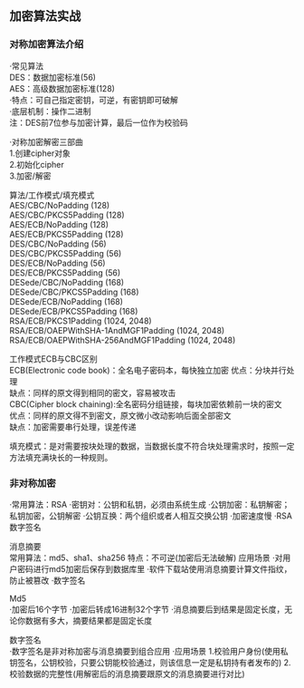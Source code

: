 ## 加密算法实战
### 对称加密算法介绍
·常见算法  
	DES：数据加密标准(56)  
	AES：高级数据加密标准(128)   
·特点：可自己指定密钥，可逆，有密钥即可破解  
·底层机制：操作二进制  
注：DES前7位参与加密计算，最后一位作为校验码   

·对称加密解密三部曲  
1.创建cipher对象  
2.初始化cipher  
3.加密/解密  

算法/工作模式/填充模式  
AES/CBC/NoPadding (128)  
AES/CBC/PKCS5Padding (128)  
AES/ECB/NoPadding (128)  
AES/ECB/PKCS5Padding (128)  
DES/CBC/NoPadding (56)  
DES/CBC/PKCS5Padding (56)  
DES/ECB/NoPadding (56)  
DES/ECB/PKCS5Padding (56)  
DESede/CBC/NoPadding (168)  
DESede/CBC/PKCS5Padding (168)  
DESede/ECB/NoPadding (168)  
DESede/ECB/PKCS5Padding (168)  
RSA/ECB/PKCS1Padding (1024, 2048)  
RSA/ECB/OAEPWithSHA-1AndMGF1Padding (1024, 2048)  
RSA/ECB/OAEPWithSHA-256AndMGF1Padding (1024, 2048)  

工作模式ECB与CBC区别  
ECB(Electronic code book)：全名电子密码本，每快独立加密
优点：分块并行处理  
缺点：同样的原文得到相同的密文，容易被攻击  
CBC(Cipher block chaining):全名密码分组链接，每块加密依赖前一块的密文  
优点：同样的原文得不到密文，原文微小改动影响后面全部密文  
缺点：加密需要串行处理，误差传递  

填充模式：是对需要按块处理的数据，当数据长度不符合块处理需求时，按照一定方法填充满块长的一种规则。

### 非对称加密
·常用算法：RSA
·密钥对：公钥和私钥，必须由系统生成
·公钥加密：私钥解密；私钥加密，公钥解密
·公钥互换：两个组织或者人相互交换公钥
·加密速度慢
·RSA数字签名

消息摘要  
常用算法：md5、sha1、sha256
特点：不可逆(加密后无法破解)
应用场景
·对用户密码进行md5加密后保存到数据库里
·软件下载站使用消息摘要计算文件指纹，防止被篡改
·数字签名

Md5  
·加密后16个字节
·加密后转成16进制32个字节
·消息摘要后到结果是固定长度，无论你数据有多大，摘要结果都是固定长度

数字签名  
·数字签名是非对称加密与消息摘要到组合应用
·应用场景
	1.校验用户身份(使用私钥签名，公钥校验，只要公钥能校验通过，则该信息一定是私钥持有者发布的)
	2.校验数据的完整性(用解密后的消息摘要跟原文的消息摘要进行对比)

